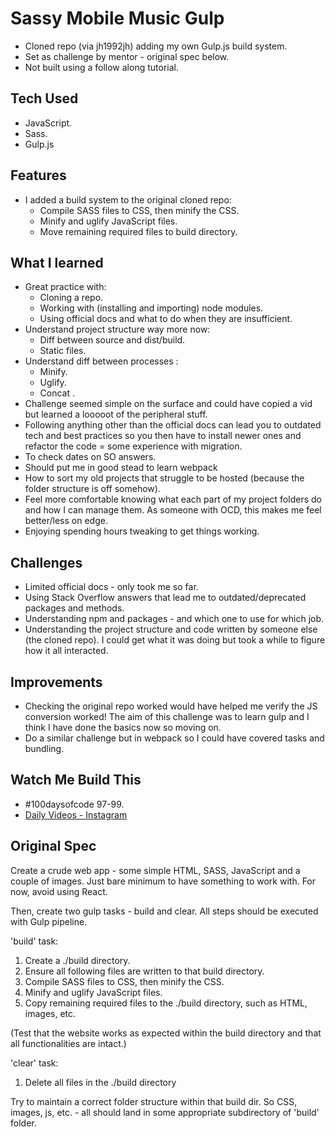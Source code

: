 # Sassy Mobile Music Gulp

- Cloned repo (via jh1992jh) adding my own Gulp.js build system.
- Set as challenge by mentor - original spec below.
- Not built using a follow along tutorial.

## Tech Used

- JavaScript.
- Sass.
- Gulp.js

## Features

- I added a build system to the original cloned repo:
  - Compile SASS files to CSS, then minify the CSS.
  - Minify and uglify JavaScript files.
  - Move remaining required files to build directory.

## What I learned

- Great practice with: 
  - Cloning a repo.
  - Working with (installing and importing) node modules.
  - Using official docs and what to do when they are insufficient.
- Understand project structure way more now:
  - Diff between source and dist/build.
  - Static files.
- Understand diff between processes :
  - Minify.
  - Uglify.
  - Concat .
- Challenge seemed simple on the surface and could have copied a vid but learned a looooot of the peripheral stuff.
- Following anything other than the official docs can lead you to outdated tech and best practices so you then have to install newer ones and refactor the code = some experience with migration. 
- To check dates on SO answers.
- Should put me in good stead to learn webpack
- How to sort my old projects that struggle to be hosted (because the folder structure is off somehow).
- Feel more comfortable knowing what each part of my project folders do and how I can manage them. As someone with OCD, this makes me feel better/less on edge.
- Enjoying spending hours tweaking to get things working.

## Challenges

- Limited official docs - only took me so far.
- Using Stack Overflow answers that lead me to outdated/deprecated packages and methods.
- Understanding npm and packages - and which one to use for which job.
- Understanding the project structure and code written by someone else (the cloned repo). I could get what it was doing but took a while to figure how it all interacted.

## Improvements

- Checking the original repo worked would have helped me verify the JS conversion worked! The aim of this challenge was to learn gulp and I think I have done the basics now so moving on.
- Do a similar challenge but in webpack so I could have covered tasks and bundling.

## Watch Me Build This

- #100daysofcode 97-99.
- [Daily Videos - Instagram](https://www.instagram.com/samchillcott/)

## Original Spec

Create a crude web app - some simple HTML, SASS, JavaScript and a couple of images. Just bare minimum to have something to work with. For now, avoid using React.

Then, create two gulp tasks - build and clear. All steps should be executed with Gulp pipeline.

'build' task:

1. Create a ./build directory.
2. Ensure all following files are written to that build directory. 
3. Compile SASS files to CSS, then minify the CSS.
4. Minify and uglify JavaScript files.
5. Copy remaining required files to the ./build directory, such as HTML, images, etc.

(Test that the website works as expected within the build directory and that all functionalities are intact.)

'clear' task:

1. Delete all files in the ./build directory

Try to maintain a correct folder structure within that build dir. So CSS, images, js, etc. - all should land in some appropriate subdirectory of 'build' folder.


